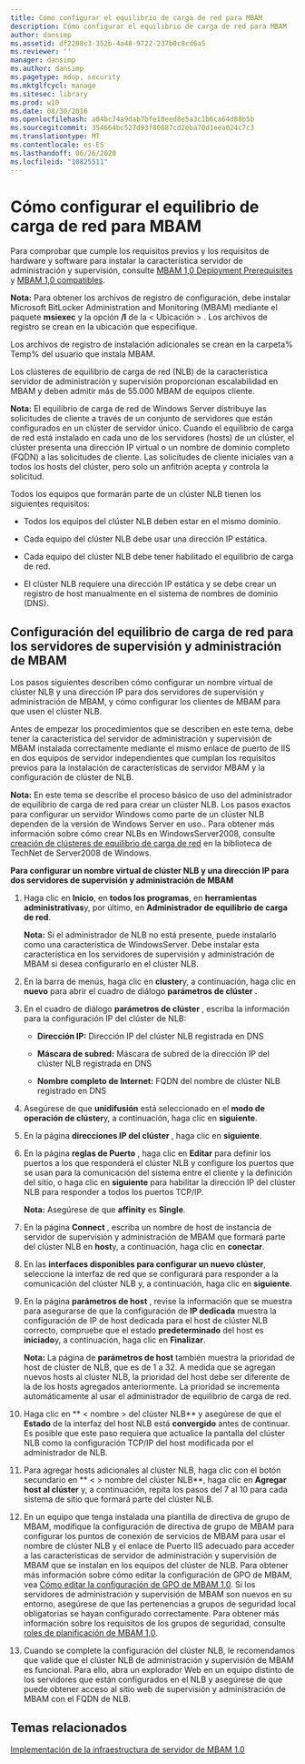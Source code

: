 ```yaml
---
title: Cómo configurar el equilibrio de carga de red para MBAM
description: Cómo configurar el equilibrio de carga de red para MBAM
author: dansimp
ms.assetid: df2208c3-352b-4a48-9722-237b0c8cd6a5
ms.reviewer: ''
manager: dansimp
ms.author: dansimp
ms.pagetype: mdop, security
ms.mktglfcycl: manage
ms.sitesec: library
ms.prod: w10
ms.date: 08/30/2016
ms.openlocfilehash: a04bc74a9dab7bfe18eed8e5a3c1b6ca64d88b5b
ms.sourcegitcommit: 354664bc527d93f80687cd2eba70d1eea024c7c3
ms.translationtype: MT
ms.contentlocale: es-ES
ms.lasthandoff: 06/26/2020
ms.locfileid: "10825511"
---
```

# Cómo configurar el equilibrio de carga de red para MBAM


Para comprobar que cumple los requisitos previos y los requisitos de hardware y software para instalar la característica servidor de administración y supervisión, consulte [MBAM 1,0 Deployment Prerequisites](mbam-10-deployment-prerequisites.md) y [MBAM 1,0 compatibles](mbam-10-supported-configurations.md).

**Nota:**  Para obtener los archivos de registro de configuración, debe instalar Microsoft BitLocker Administration and Monitoring (MBAM) mediante el paquete **msiexec** y la opción **/l** de la &lt; Ubicación &gt; . Los archivos de registro se crean en la ubicación que especifique.

Los archivos de registro de instalación adicionales se crean en la carpeta% Temp% del usuario que instala MBAM.

 

Los clústeres de equilibrio de carga de red (NLB) de la característica servidor de administración y supervisión proporcionan escalabilidad en MBAM y deben admitir más de 55.000 MBAM de equipos cliente.

**Nota:**  El equilibrio de carga de red de Windows Server distribuye las solicitudes de cliente a través de un conjunto de servidores que están configurados en un clúster de servidor único. Cuando el equilibrio de carga de red está instalado en cada uno de los servidores (hosts) de un clúster, el clúster presenta una dirección IP virtual o un nombre de dominio completo (FQDN) a las solicitudes de cliente. Las solicitudes de cliente iniciales van a todos los hosts del clúster, pero solo un anfitrión acepta y controla la solicitud.

Todos los equipos que formarán parte de un clúster NLB tienen los siguientes requisitos:

-   Todos los equipos del clúster NLB deben estar en el mismo dominio.

-   Cada equipo del clúster NLB debe usar una dirección IP estática.

-   Cada equipo del clúster NLB debe tener habilitado el equilibrio de carga de red.

-   El clúster NLB requiere una dirección IP estática y se debe crear un registro de host manualmente en el sistema de nombres de dominio (DNS).

 

## Configuración del equilibrio de carga de red para los servidores de supervisión y administración de MBAM


Los pasos siguientes describen cómo configurar un nombre virtual de clúster NLB y una dirección IP para dos servidores de supervisión y administración de MBAM, y cómo configurar los clientes de MBAM para que usen el clúster NLB.

Antes de empezar los procedimientos que se describen en este tema, debe tener la característica del servidor de administración y supervisión de MBAM instalada correctamente mediante el mismo enlace de puerto de IIS en dos equipos de servidor independientes que cumplan los requisitos previos para la instalación de características de servidor MBAM y la configuración de clúster de NLB.

**Nota:**  En este tema se describe el proceso básico de uso del administrador de equilibrio de carga de red para crear un clúster NLB. Los pasos exactos para configurar un servidor Windows como parte de un clúster NLB dependen de la versión de Windows Server en uso.. Para obtener más información sobre cómo crear NLBs en WindowsServer2008, consulte [creación de clústeres de equilibrio de carga de red](https://go.microsoft.com/fwlink/?LinkId=197176) en la biblioteca de TechNet de Server2008 de Windows.

 

**Para configurar un nombre virtual de clúster NLB y una dirección IP para dos servidores de supervisión y administración de MBAM**

1.  Haga clic en **Inicio**, en **todos los programas**, en **herramientas administrativas**y, por último, en **Administrador de equilibrio de carga de red**.

    **Nota:**  Si el administrador de NLB no está presente, puede instalarlo como una característica de WindowsServer. Debe instalar esta característica en los servidores de supervisión y administración de MBAM si desea configurarlo en el clúster NLB.

     

2.  En la barra de menús, haga clic en **cluster**y, a continuación, haga clic en **nuevo** para abrir el cuadro de diálogo **parámetros de clúster** .

3.  En el cuadro de diálogo **parámetros de clúster** , escriba la información para la configuración IP del clúster de NLB:

    -   **Dirección IP:** Dirección IP del clúster NLB registrada en DNS

    -   **Máscara de subred:** Máscara de subred de la dirección IP del clúster NLB registrada en DNS

    -   **Nombre completo de Internet:** FQDN del nombre de clúster NLB registrado en DNS

4.  Asegúrese de que **unidifusión** está seleccionado en el **modo de operación de clúster**y, a continuación, haga clic en **siguiente**.

5.  En la página **direcciones IP del clúster** , haga clic en **siguiente**.

6.  En la página **reglas de Puerto** , haga clic en **Editar** para definir los puertos a los que responderá el clúster NLB y configure los puertos que se usan para la comunicación del sistema entre el cliente y la definición del sitio, o haga clic en **siguiente** para habilitar la dirección IP del clúster NLB para responder a todos los puertos TCP/IP.

    **Nota:**  Asegúrese de que **affinity** es **Single**.

     

7.  En la página **Connect** , escriba un nombre de host de instancia de servidor de supervisión y administración de MBAM que formará parte del clúster NLB en **host**y, a continuación, haga clic en **conectar**.

8.  En las **interfaces disponibles para configurar un nuevo clúster**, seleccione la interfaz de red que se configurará para responder a la comunicación del clúster NLB y, a continuación, haga clic en **siguiente**.

9.  En la página **parámetros de host** , revise la información que se muestra para asegurarse de que la configuración de **IP dedicada** muestra la configuración de IP de host dedicada para el host de clúster NLB correcto, compruebe que el estado **predeterminado** del host es **iniciado**y, a continuación, haga clic en **Finalizar**.

    **Nota:**  La página de **parámetros de host** también muestra la prioridad de host de clúster de NLB, que es de 1 a 32. A medida que se agregan nuevos hosts al clúster NLB, la prioridad del host debe ser diferente de la de los hosts agregados anteriormente. La prioridad se incrementa automáticamente al usar el administrador de equilibrio de carga de red.

     

10. Haga clic en ** &lt; nombre &gt; del clúster NLB** y asegúrese de que el **Estado** de la interfaz del host NLB está **convergido** antes de continuar. Es posible que este paso requiera que actualice la pantalla del clúster NLB como la configuración TCP/IP del host modificada por el administrador de NLB.

11. Para agregar hosts adicionales al clúster NLB, haga clic con el botón secundario en ** &lt; &gt; nombre del clúster NLB**, haga clic en **Agregar host al clúster** y, a continuación, repita los pasos del 7 al 10 para cada sistema de sitio que formará parte del clúster NLB.

12. En un equipo que tenga instalada una plantilla de directiva de grupo de MBAM, modifique la configuración de directiva de grupo de MBAM para configurar los puntos de conexión de servicios de MBAM para usar el nombre de clúster NLB y el enlace de Puerto IIS adecuado para acceder a las características de servidor de administración y supervisión de MBAM que se instalan en los equipos del clúster de NLB. Para obtener más información sobre cómo editar la configuración de GPO de MBAM, vea [Cómo editar la configuración de GPO de MBAM 1,0](how-to-edit-mbam-10-gpo-settings.md). Si los servidores de administración y supervisión de MBAM son nuevos en su entorno, asegúrese de que las pertenencias a grupos de seguridad local obligatorias se hayan configurado correctamente. Para obtener más información sobre los requisitos de los grupos de seguridad, consulte [roles de planificación de MBAM 1,0](planning-for-mbam-10-administrator-roles.md).

13. Cuando se complete la configuración del clúster NLB, le recomendamos que valide que el clúster NLB de administración y supervisión de MBAM es funcional. Para ello, abra un explorador Web en un equipo distinto de los servidores que están configurados en el NLB y asegúrese de que puede obtener acceso al sitio web de supervisión y administración de MBAM con el FQDN de NLB.

## Temas relacionados


[Implementación de la infraestructura de servidor de MBAM 1.0](deploying-the-mbam-10-server-infrastructure.md)

 

 





